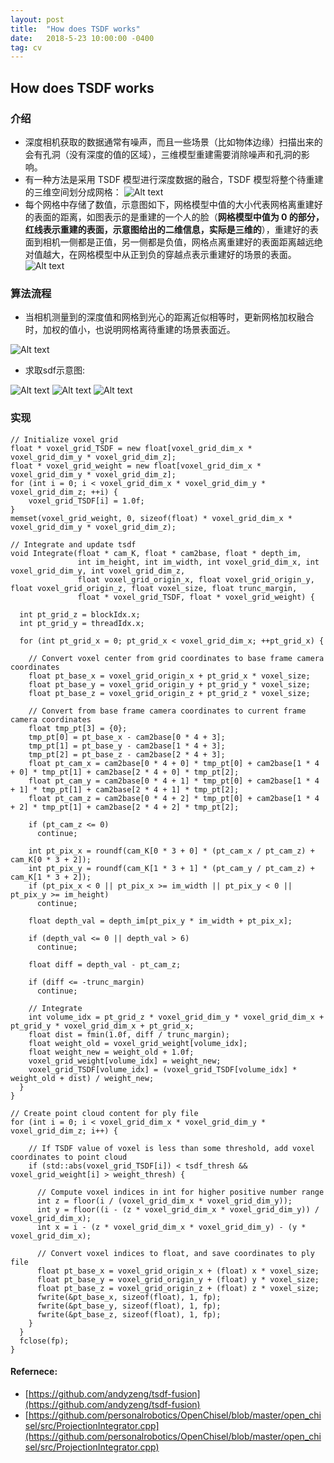 ```yaml
---
layout: post
title:  "How does TSDF works"
date:   2018-5-23 10:00:00 -0400
tag: cv
---
```


## How does TSDF works

### 介绍

- 深度相机获取的数据通常有噪声，而且一些场景（比如物体边缘）扫描出来的会有孔洞（没有深度的值的区域），三维模型重建需要消除噪声和孔洞的影响。
- 有一种方法是采用 TSDF 模型进行深度数据的融合，TSDF 模型将整个待重建的三维空间划分成网格：
![Alt text](/blog/assets/images/posts/voxel.png)
- 每个网格中存储了数值，示意图如下，网格模型中值的大小代表网格离重建好的表面的距离，如图表示的是重建的一个人的脸（**网格模型中值为 0 的部分，红线表示重建的表面，示意图给出的二维信息，实际是三维的**），重建好的表面到相机一侧都是正值，另一侧都是负值，网格点离重建好的表面距离越远绝对值越大，在网格模型中从正到负的穿越点表示重建好的场景的表面。
![Alt text](/blog/assets/images/posts/tsdf2.png)

### 算法流程

- 当相机测量到的深度值和网格到光心的距离近似相等时，更新网格加权融合时，加权的值小，也说明网格离待重建的场景表面近。

![Alt text](/blog/assets/images/posts/tsdf4.png)

- 求取sdf示意图: 

![Alt text](/blog/assets/images/posts/tsdf.png)
![Alt text](/blog/assets/images/posts/tsdf5.png)
![Alt text](/blog/assets/images/posts/tsdf6.png)

### 实现

```
// Initialize voxel grid
float * voxel_grid_TSDF = new float[voxel_grid_dim_x * voxel_grid_dim_y * voxel_grid_dim_z];
float * voxel_grid_weight = new float[voxel_grid_dim_x * voxel_grid_dim_y * voxel_grid_dim_z];
for (int i = 0; i < voxel_grid_dim_x * voxel_grid_dim_y * voxel_grid_dim_z; ++i) {
	voxel_grid_TSDF[i] = 1.0f;
}
memset(voxel_grid_weight, 0, sizeof(float) * voxel_grid_dim_x * voxel_grid_dim_y * voxel_grid_dim_z);
 
// Integrate and update tsdf
void Integrate(float * cam_K, float * cam2base, float * depth_im,
               int im_height, int im_width, int voxel_grid_dim_x, int voxel_grid_dim_y, int voxel_grid_dim_z,
               float voxel_grid_origin_x, float voxel_grid_origin_y, float voxel_grid_origin_z, float voxel_size, float trunc_margin,
               float * voxel_grid_TSDF, float * voxel_grid_weight) {

  int pt_grid_z = blockIdx.x;
  int pt_grid_y = threadIdx.x;

  for (int pt_grid_x = 0; pt_grid_x < voxel_grid_dim_x; ++pt_grid_x) {

    // Convert voxel center from grid coordinates to base frame camera coordinates
    float pt_base_x = voxel_grid_origin_x + pt_grid_x * voxel_size;
    float pt_base_y = voxel_grid_origin_y + pt_grid_y * voxel_size;
    float pt_base_z = voxel_grid_origin_z + pt_grid_z * voxel_size;

    // Convert from base frame camera coordinates to current frame camera coordinates
    float tmp_pt[3] = {0};
    tmp_pt[0] = pt_base_x - cam2base[0 * 4 + 3];
    tmp_pt[1] = pt_base_y - cam2base[1 * 4 + 3];
    tmp_pt[2] = pt_base_z - cam2base[2 * 4 + 3];
    float pt_cam_x = cam2base[0 * 4 + 0] * tmp_pt[0] + cam2base[1 * 4 + 0] * tmp_pt[1] + cam2base[2 * 4 + 0] * tmp_pt[2];
    float pt_cam_y = cam2base[0 * 4 + 1] * tmp_pt[0] + cam2base[1 * 4 + 1] * tmp_pt[1] + cam2base[2 * 4 + 1] * tmp_pt[2];
    float pt_cam_z = cam2base[0 * 4 + 2] * tmp_pt[0] + cam2base[1 * 4 + 2] * tmp_pt[1] + cam2base[2 * 4 + 2] * tmp_pt[2];

    if (pt_cam_z <= 0)
      continue;

    int pt_pix_x = roundf(cam_K[0 * 3 + 0] * (pt_cam_x / pt_cam_z) + cam_K[0 * 3 + 2]);
    int pt_pix_y = roundf(cam_K[1 * 3 + 1] * (pt_cam_y / pt_cam_z) + cam_K[1 * 3 + 2]);
    if (pt_pix_x < 0 || pt_pix_x >= im_width || pt_pix_y < 0 || pt_pix_y >= im_height)
      continue;

    float depth_val = depth_im[pt_pix_y * im_width + pt_pix_x];

    if (depth_val <= 0 || depth_val > 6)
      continue;

    float diff = depth_val - pt_cam_z;

    if (diff <= -trunc_margin)
      continue;

    // Integrate
    int volume_idx = pt_grid_z * voxel_grid_dim_y * voxel_grid_dim_x + pt_grid_y * voxel_grid_dim_x + pt_grid_x;
    float dist = fmin(1.0f, diff / trunc_margin);
    float weight_old = voxel_grid_weight[volume_idx];
    float weight_new = weight_old + 1.0f;
    voxel_grid_weight[volume_idx] = weight_new;
    voxel_grid_TSDF[volume_idx] = (voxel_grid_TSDF[volume_idx] * weight_old + dist) / weight_new;
  }
}

```

```
// Create point cloud content for ply file
for (int i = 0; i < voxel_grid_dim_x * voxel_grid_dim_y * voxel_grid_dim_z; i++) {

    // If TSDF value of voxel is less than some threshold, add voxel coordinates to point cloud
    if (std::abs(voxel_grid_TSDF[i]) < tsdf_thresh && voxel_grid_weight[i] > weight_thresh) {

      // Compute voxel indices in int for higher positive number range
      int z = floor(i / (voxel_grid_dim_x * voxel_grid_dim_y));
      int y = floor((i - (z * voxel_grid_dim_x * voxel_grid_dim_y)) / voxel_grid_dim_x);
      int x = i - (z * voxel_grid_dim_x * voxel_grid_dim_y) - (y * voxel_grid_dim_x);

      // Convert voxel indices to float, and save coordinates to ply file
      float pt_base_x = voxel_grid_origin_x + (float) x * voxel_size;
      float pt_base_y = voxel_grid_origin_y + (float) y * voxel_size;
      float pt_base_z = voxel_grid_origin_z + (float) z * voxel_size;
      fwrite(&pt_base_x, sizeof(float), 1, fp);
      fwrite(&pt_base_y, sizeof(float), 1, fp);
      fwrite(&pt_base_z, sizeof(float), 1, fp);
    }
  }
  fclose(fp);
}
```

#### Refernece: 

- [https://github.com/andyzeng/tsdf-fusion](https://github.com/andyzeng/tsdf-fusion)
- [https://github.com/personalrobotics/OpenChisel/blob/master/open_chisel/src/ProjectionIntegrator.cpp](https://github.com/personalrobotics/OpenChisel/blob/master/open_chisel/src/ProjectionIntegrator.cpp)




